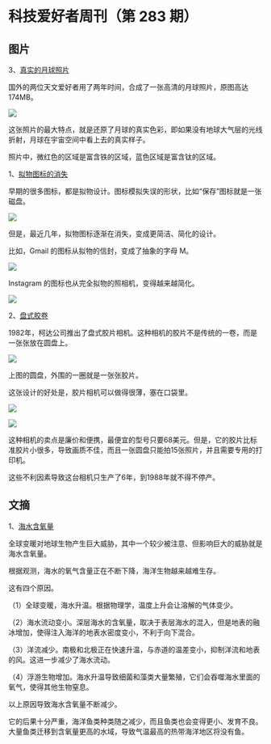 # 科技爱好者周刊（第 283 期）

## 图片

3、[真实的月球照片](https://old.reddit.com/r/space/comments/wtl9fj/two_years_ago_i_teamed_up_with_a_fellow_redditor/)

国外的两位天文爱好者用了两年时间，合成了一张高清的月球照片，原图高达 174MB。

![](https://cdn.beekka.com/blogimg/asset/202208/bg2022082201.webp)

这张照片的最大特点，就是还原了月球的真实色彩，即如果没有地球大气层的光线折射，月球在宇宙空间中看上去的真实样子。

照片中，微红色的区域是富含铁的区域，蓝色区域是富含钛的区域。

1、[拟物图标的消失](https://en.rattibha.com/thread/1622721223561187328)

早期的很多图标，都是拟物设计。图标模拟失误的形状，比如“保存”图标就是一张磁盘。

![](https://cdn.beekka.com/blogimg/asset/202302/bg2023020801.webp)

但是，最近几年，拟物图标逐渐在消失，变成更简洁、简化的设计。

比如，Gmail 的图标从拟物的信封，变成了抽象的字母 M。

![](https://cdn.beekka.com/blogimg/asset/202302/bg2023020802.webp)

Instagram 的图标也从完全拟物的照相机，变得越来越简化。

![](https://cdn.beekka.com/blogimg/asset/202302/bg2023020803.webp)

2、[盘式胶卷](https://clickamericana.com/media/photography/what-happened-to-kodak-disc-camera-debuted-in-1982)

1982年，柯达公司推出了盘式胶片相机。这种相机的胶片不是传统的一卷，而是一张张放在圆盘上。

![](https://cdn.beekka.com/blogimg/asset/202209/bg2022090509.webp)

上图的圆盘，外围的一圈就是一张张胶片。

这张设计的好处是，胶片相机可以做得很薄，塞在口袋里。

![](https://cdn.beekka.com/blogimg/asset/202209/bg2022090510.webp)

![](https://cdn.beekka.com/blogimg/asset/202209/bg2022090511.webp)

这种相机的卖点是廉价和便携，最便宜的型号只要68美元。但是，它的胶片比标准胶片小很多，导致画质不佳，而且一张圆盘只能拍15张照片，并且需要专用的打印机。

这些不利因素导致这台相机只生产了6年，到1988年就不得不停产。

## 文摘

1、[海水含氧量](https://e360.yale.edu/features/as-ocean-oxygen-levels-dip-fish-face-an-uncertain-future)

全球变暖对地球生物产生巨大威胁，其中一个较少被注意、但影响巨大的威胁就是海水含氧量。

根据观测，海水的氧气含量正在不断下降，海洋生物越来越难生存。

这有四个原因。

（1）全球变暖，海水升温。根据物理学，温度上升会让溶解的气体变少。

（2）海水流动变小。深层海水的含氧量，取决于表层海水的混入，但是地表的融冰增加，使得注入海洋的地表水密度变小，不利于向下混合。

（3）洋流减少。南极和北极正在快速升温，与赤道的温差变小，抑制洋流和地表的风。这进一步减少了海水流动。

（4）浮游生物增加。海水升温导致细菌和藻类大量繁殖，它们会吞噬海水里面的氧气，使得其他生物窒息。

以上原因导致海水含氧量不断减少。

它的后果十分严重，海洋鱼类种类随之减少，而且鱼类也会变得更小、发育不良。大量鱼类迁移到含氧量更高的水域，导致气温最高的热带海洋地区将没有鱼。